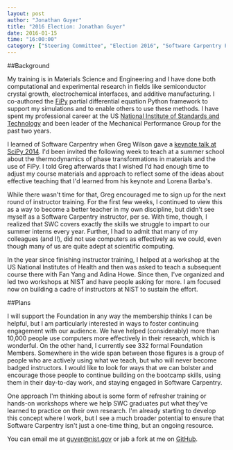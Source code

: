 ```yaml
---
layout: post
author: "Jonathan Guyer"
title: "2016 Election: Jonathan Guyer"
date: 2016-01-15
time: "16:00:00"
category: ["Steering Committee", "Election 2016", "Software Carpentry Foundation"]
---
```


##Background

My training is in Materials Science and Engineering and I have done both
computational and experimental research in fields like semiconductor
crystal growth, electrochemical interfaces, and additive manufacturing. I
co-authored the [FiPy](http://www.ctcms.nist.gov/fipy) partial differential
equation Python framework to support my simulations and to enable others to
use these methods. I have spent my professional career at the US [National
Institute of Standards and Technology](http://www.nist.gov) and been leader
of the Mechanical Performance Group for the past two years.

I learned of Software Carpentry when Greg Wilson gave a [keynote talk at
SciPy 2014](http://conference.scipy.org/scipy2014/keynotes/). I'd been
invited the following week to teach at a summer school about the
thermodynamics of phase transformations in materials and the use of FiPy. I
told Greg afterwards that I wished I'd had enough time to adjust my course
materials and approach to reflect some of the ideas about effective
teaching that I'd learned from his keynote and Lorena Barba's.

While there wasn't time for that, Greg encouraged me to sign up for the
next round of instructor training. For the first few weeks, I continued to
view this as a way to become a better teacher in my own discipline, but
didn't see myself as a Software Carpentry instructor, per se. With time,
though, I realized that SWC covers exactly the skills we struggle to impart
to our summer interns every year. Further, I had to admit that many of my
colleagues (and I!), did not use computers as effectively as we could, even
though many of us are quite adept at scientific computing.

In the year since finishing instructor training, I helped at a workshop at
the US National Institutes of Health and then was asked to teach a
subsequent course there with Fan Yang and Adina Howe. Since then, I've
organized and led two workshops at NIST and have people asking for more. I
am focused now on building a cadre of instructors at NIST to sustain the
effort.

##Plans

I will support the Foundation in any way the membership thinks I can be
helpful, but I am particularly interested in ways to foster continuing
engagement with our audience. We have helped (considerably) more than
10,000 people use computers more effectively in their research, which is
wonderful. On the other hand, I currently see 332 formal Foundation
Members. Somewhere in the wide span between those figures is a group of
people who are actively using what we teach, but who will never become
badged instructors. I would like to look for ways that we can bolster and
encourage those people to continue building on the bootcamp skills,
using them in their day-to-day work, and staying engaged in Software
Carpentry.

One approach I'm thinking about is some form of refresher training or
hands-on workshops where we help SWC graduates put what they've learned to
practice on their own research. I'm already starting to develop this
concept where I work, but I see a much broader potential to ensure that
Software Carpentry isn't just a one-time thing, but an ongoing resource.

You can email me at guyer@nist.gov or jab a fork at me on
[GitHub](https://github.com/guyer).
